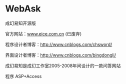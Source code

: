 # WebAsk
成幻易知开源版

官方网站：www.eice.com.cn (已废弃)

程序设计者博客：http://www.cnblogs.com/chsword/

界面设计者博客：http://www.cnblogs.com/bingdongli/


成幻易知是成幻工作室2005-2008年间设计的一款问答网站

程序 ASP+Access
